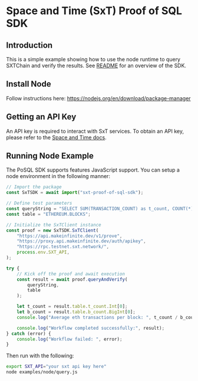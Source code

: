 # Space and Time (SxT) Proof of SQL SDK

## Introduction
This is a simple example showing how to use the node runtime to query SXTChain and verify the results. See [README](../../README.md) for an overview of the SDK.

## Install Node

Follow instructions here: https://nodejs.org/en/download/package-manager

## Getting an API Key

An API key is required to interact with SxT services. To obtain an API key, please refer to the [Space and Time docs](https://docs.spaceandtime.io/docs/accreditation-use-api-keys).

## Running Node Example

The PoSQL SDK supports features JavaScript support. You can setup a node environment in the following manner:

```javascript
// Import the package
const SxTSDK = await import("sxt-proof-of-sql-sdk");

// Define test parameters
const queryString = "SELECT SUM(TRANSACTION_COUNT) as t_count, COUNT(*) as b_count FROM ETHEREUM.BLOCKS";
const table = "ETHEREUM.BLOCKS";

// Initialize the SxTClient instance
const proof = new SxTSDK.SxTClient(
    "https://api.makeinfinite.dev/v1/prove",
    "https://proxy.api.makeinfinite.dev/auth/apikey",
    "https://rpc.testnet.sxt.network/",
    process.env.SXT_API,
);

try {
    // Kick off the proof and await execution
    const result = await proof.queryAndVerify(
        queryString,
        table
    );

    let t_count = result.table.t_count.Int[0];
    let b_count = result.table.b_count.BigInt[0];
    console.log("Average eth transactions per block: ", t_count / b_count);

    console.log("Workflow completed successfully:", result);
} catch (error) {
    console.log("Workflow failed: ", error);
}

```

Then run with the following:

```bash
export SXT_API="your sxt api key here"
node examples/node/query.js
```
